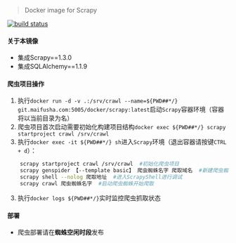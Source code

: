 > Docker image for Scrapy

[![build status](https://git.maifusha.com/docker/scrapy/badges/master/build.svg)](https://git.maifusha.com/docker/scrapy/commits/master)

#### 关于本镜像
* 集成Scrapy==1.3.0
* 集成SQLAlchemy==1.1.9

#### 爬虫项目操作
1. 执行`docker run -d -v .:/srv/crawl --name=${PWD##*/} git.maifusha.com:5005/docker/scrapy:latest`启动`Scrapy`容器环境（容器将以当前目录为名）
2. 爬虫项目首次启动需要初始化构建项目结构`docker exec ${PWD##*/} scrapy startproject crawl /srv/crawl`
3. 执行`docker exec -it ${PWD##*/} sh`进入`Scrapy`环境（退出容器请按键`CTRL + d`）：
```bash
    scrapy startproject crawl /srv/crawl  #初始化爬虫项目
    scrapy genspider 【--template basic】 爬虫蜘蛛名字 爬取域名  #新建爬虫蜘蛛
    scrapy shell --nolog 爬取地址  #进入ScrapyShell进行调试
    scrapy crawl 爬虫蜘蛛名字  #启动爬虫蜘蛛开始爬取
```
3. 执行`docker logs ${PWD##*/}`实时监控爬虫抓取状态

#### 部署
* 爬虫部署请在**蜘蛛空闲时段**发布

